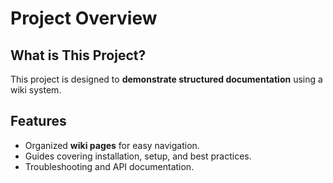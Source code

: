 # Project Overview

## What is This Project?
This project is designed to **demonstrate structured documentation** using a wiki system. 

## Features
- Organized **wiki pages** for easy navigation.
- Guides covering installation, setup, and best practices.
- Troubleshooting and API documentation.

